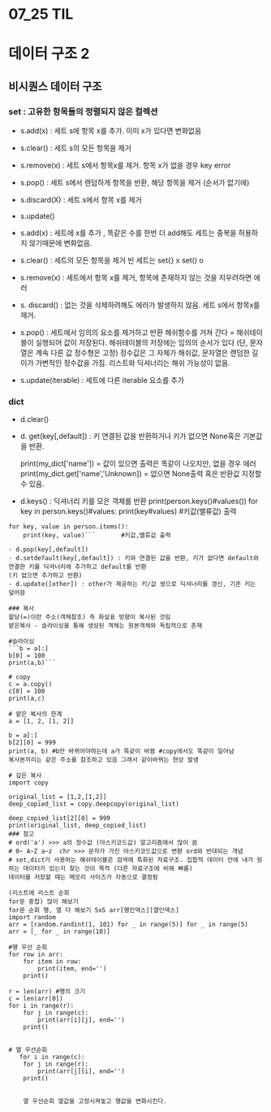 # 07_25 TIL
# 데이터 구조 2

## 비시퀀스 데이터 구조
### set : 고유한 항목들의 정렬되지 않은 컬렉션
- s.add(x)  : 세트 s에 항목 x를 추가. 이미 x가 있다면 변화없음
- s.clear() : 세트 s의 모든 항목을 제거
- s.remove(x) : 세트 s에서 항목x를 제거. 항목 x가 없을 경우 key error
- s.pop() : 세트 s에서 랜덤하게 항목을 반환, 해당 항목을 제거 (순서가 없기에)
- s.discard(X) : 세트 s에서 항목 x를 제거
- s.update()
- s.add(x) : 세트에 x를 추가 , 똑같은 수를 한번 더 add해도 세트는 중복을 허용하지 않기때문에 변화없음.
- s.clear() : 세트의 모든 항목을 제거 빈 세트는 set{} x  set() o
- s.remove(x) : 세트에서 항목 x를 제거, 항목에 존재하지 않는 것을 지우려하면 에러
- s. discard() : 없는 것을 삭제하려해도 에러가 발생하지 않음. 세트 s에서 항목x를 제거.
- s.pop() : 세트에서 임의의 요소를 제거하고 반환
해쉬함수를 거쳐 간다 = 해쉬테이블이 실행되어 값이 저장된다. 해쉬테이블의 저장에는 임의의 순서가 있다 (단, 문자열은 계속 다른 값 정수형은 고정)
정수값은 그 자체가 해쉬값, 문자열은 랜덤한 길이가 가변적인 정수값을 가짐.
리스트와 딕셔너리는 해쉬 가능성이 없음. 

- s.update(iterable) : 세트에 다른 iterable 요소를 추가
### dict
- d.clear()
- d. get(key[,default]) : 키 연결된 값을 반환하거나 키가 없으면 None혹은 기본값을 반환.
  
  print(my_dict['name']) = 값이 있으면 출력은 똑같이 나오지만, 없을 경우 에러
  print(my_dict.get['name','Unknown]) = 없으면 None출력 혹은 반환값 지정할 수 있음.
- d.keys() : 딕셔너리 키를 모은 객체를 반환
  print(person.keys()#values())
  for key in person.keys()#values:
    print(key#values)     #키값(밸류값) 출력

```print(person.items())
for key, value in person.items():
    print(key, value)```       #키값,밸류값 출력

- d.pop(key[,default])
- d.setdefault(key[,default]) : 키와 연결된 값을 반환, 키가 없다면 default와 연결한 키를 딕셔너리에 추가하고 default를 반환
(키 없으면 추가하고 반환)
- d.update([other]) : other가 제공하는 키/값 쌍으로 딕셔너리를 갱신, 기존 키는 덮어씀

### 복사
할당(=)이란 주소(객체참조) 즉 화살표 방향이 복사된 것임 
얕은복사 - 슬라이싱을 통해 생성된 객체는 원본객체와 독립적으로 존재

#슬라이싱 
```b = a[:]
b[0] = 100
print(a,b)```

# copy
c = a.copy()
c[0] = 100
print(a,c)

# 얕은 복사의 한계
a = [1, 2, [1, 2]]

b = a[:]
b[2][0] = 999
print(a, b) #b만 바뀌어야하는데 a가 똑같이 바뀜 #copy에서도 똑같이 일어남
복사본끼리는 같은 주소를 참조하고 있음 그래서 같이바뀌는 현상 발생

# 깊은 복사
import copy

original_list = [1,2,[1,2]]
deep_copied_list = copy.deepcopy(original_list)

deep_copied_list[2][0] = 999
print(original_list, deep_copied_list)
### 참고 
# ord('a') >>> a의 정수값 (아스키코드값) 알고리즘에서 많이 씀
# 0~ A~Z a~z  chr >>> 문자가 가진 아스키코드값으로 변환 ord와 반대되는 개념
# set,dict가 사용하는 해쉬테이블은 검색에 특화된 자료구조. 집합적 데이터 안에 내가 원하는 데이터가 있는지 찾는 것이 목적 (다른 자료구조에 비해 빠름)
데이터를 저장할 때는 메모리 사이즈가 자동으로 결정됨

(리스트에 리스트 순회
for문 중첩) 많이 해보기
for문 순회 행, 열 다 해보기 5x5 arr[행인덱스][열인덱스]
import random
arr = [random.randint(1, 101) for _ in range(5)] for _ in range(5)
arr = [_ for _ in range(10)]

#행 우선 순회
for row in arr:
    for item in row:
        print(item, end='')
    print()

r = len(arr) #행의 크기
c = len(arr[0])
for i in range(r):
    for j in range(c):
        print(arr[i][j], end='')
    print()


# 열 우선순회
   for i in range(c):
    for j in range(r):
        print(arr[j][i], end='')
    print()
   
   
    열 우선순회 열값을 고정시켜놓고 행값을 변화시킨다.